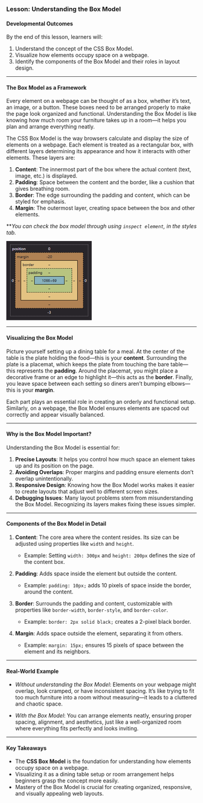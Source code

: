 ### **Lesson: Understanding the Box Model**

#### **Developmental Outcomes**
By the end of this lesson, learners will:
1. Understand the concept of the CSS Box Model.
2. Visualize how elements occupy space on a webpage.
3. Identify the components of the Box Model and their roles in layout design.

---

#### **The Box Model as a Framework**

Every element on a webpage can be thought of as a box, whether it’s text, an image, or a button. These boxes need to be arranged properly to make the page look organized and functional. Understanding the Box Model is like knowing how much room your furniture takes up in a room—it helps you plan and arrange everything neatly.

The CSS Box Model is the way browsers calculate and display the size of elements on a webpage. Each element is treated as a rectangular box, with different layers determining its appearance and how it interacts with other elements. These layers are:

1. **Content**: The innermost part of the box where the actual content (text, image, etc.) is displayed.
2. **Padding**: Space between the content and the border, like a cushion that gives breathing room.
3. **Border**: The edge surrounding the padding and content, which can be styled for emphasis.
4. **Margin**: The outermost layer, creating space between the box and other elements.

***You can check the box model through using `inspect element`, in the styles tab.*

<img src="./Assets/box_model.png" alt="Box model">

---

#### **Visualizing the Box Model**

Picture yourself setting up a dining table for a meal. At the center of the table is the plate holding the food—this is your **content**. Surrounding the plate is a placemat, which keeps the plate from touching the bare table—this represents the **padding**. Around the placemat, you might place a decorative frame or an edge to highlight it—this acts as the **border**. Finally, you leave space between each setting so diners aren’t bumping elbows—this is your **margin**.

Each part plays an essential role in creating an orderly and functional setup. Similarly, on a webpage, the Box Model ensures elements are spaced out correctly and appear visually balanced.

---

#### **Why is the Box Model Important?**

Understanding the Box Model is essential for:

1. **Precise Layouts**: It helps you control how much space an element takes up and its position on the page.
2. **Avoiding Overlaps**: Proper margins and padding ensure elements don’t overlap unintentionally.
3. **Responsive Design**: Knowing how the Box Model works makes it easier to create layouts that adjust well to different screen sizes.
4. **Debugging Issues**: Many layout problems stem from misunderstanding the Box Model. Recognizing its layers makes fixing these issues simpler.

---

#### **Components of the Box Model in Detail**

1. **Content**: The core area where the content resides. Its size can be adjusted using properties like `width` and `height`.
   - Example: Setting `width: 300px` and `height: 200px` defines the size of the content box.

2. **Padding**: Adds space inside the element but outside the content.
   - Example: `padding: 10px;` adds 10 pixels of space inside the border, around the content.

3. **Border**: Surrounds the padding and content, customizable with properties like `border-width`, `border-style`, and `border-color`.
   - Example: `border: 2px solid black;` creates a 2-pixel black border.

4. **Margin**: Adds space outside the element, separating it from others.
   - Example: `margin: 15px;` ensures 15 pixels of space between the element and its neighbors.

---

#### **Real-World Example**

- *Without understanding the Box Model*: Elements on your webpage might overlap, look cramped, or have inconsistent spacing. It’s like trying to fit too much furniture into a room without measuring—it leads to a cluttered and chaotic space.

- *With the Box Model*: You can arrange elements neatly, ensuring proper spacing, alignment, and aesthetics, just like a well-organized room where everything fits perfectly and looks inviting.

---

#### **Key Takeaways**

- The **CSS Box Model** is the foundation for understanding how elements occupy space on a webpage.
- Visualizing it as a dining table setup or room arrangement helps beginners grasp the concept more easily.
- Mastery of the Box Model is crucial for creating organized, responsive, and visually appealing web layouts.

